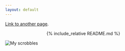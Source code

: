 ```yaml
---
layout: default
---
```

[Link to another page](./another-page.html).

<div align="center">

{% include_relative README.md %}
</div>

![My scrobbles](https://lastfm-recently-played.vercel.app/api?user=xkiv)
